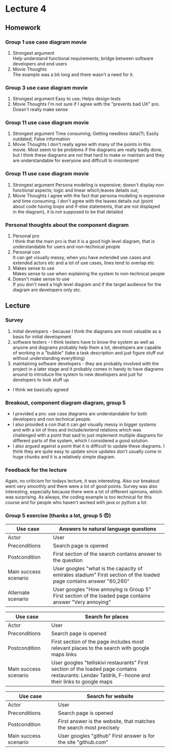 # Lecture 4
## Homework
### Group 1 use case diagram movie
1. Strongest argument  
Help understand functional requirements; bridge between software developers and end users
2. Movie Thoughts  
The example was a bit long and there wasn't a need for it.
### Group 3 use case diagram movie
1. Strongest argument
Easy to use; Helps design tests
2. Movie Thoughts
I'm not sure if I agree with the "prevents bad UX" pro. Doesn't really make sense
### Group 11 use case diagram movie
1. Strongest argument
Time consuming; Getting needless data(?); Easily outdated; False information
2. Movie Thoughts
I don't really agree with many of the points in this movie. Most seem to be problems if the diagrams are really badly done, but I think these diagrams are not that hard to make or maintain and they are understandable for everyone and difficult to misinterpret
### Group 11 use case diagram movie
1. Strongest argument
Persona modeling is expensive; doesn't display non functional aspects; logic and linear which;leaves details out; 
2. Movie Thoughts
I agree with the fact that persona modeling is expensive and time consuming. I don't agree with the leaves details out (point about code having loops and if-else statements, that are not displayed in the diagram), it is not supposed to be that detailed
### Personal thoughts about the component diagram
1. Personal pro  
I think that the main pro is that it is a good high level diagram, that is understandable for users and non-technical people
2. Personal con  
It can get visually messy, when you have extended use cases and extended actors etc and a lot of use cases, lines tend to overlap etc
3. Makes sense to use  
Makes sense to use when explaining the system to non-technical people
4. Doesn't make sense to use  
If you don't need a high level diagram and if the target audience for the diagram are developers only etc.

## Lecture
### Survey
1. initial developers - because I think the diagrams are most valuable as a basis for initial development
2. software testers - I think testers have to know the system as well as anyone and diagrams probably help them a lot, developers are capable of working in a "bubble" (take a task description and just figure stuff out without understanding everything)
3. maintaining software developers - they are probably involved with the project in a later stage and it probably comes in handy to have diagrams around to introduce the system to new developers and just for developers to look stuff up

* I think we basically agreed 
### Breakout, component diagram diagram, group 5
* I provided a pro: use case diagrams are understandable for both developers and non technical people. 
* I also provided a con that it can get visually messy in bigger systems and with a lot of lines and include/extend relations which was challenged with a point that said to just implement multiple diagrams for different parts of the system, which I considered a good solution. 
* I also argued against a point that it is difficult to update these diagrams. I think they are quite easy to update since updates don't usually come in huge chunks and it is a relatively simple diagram.

### Feedback for the lecture
Again, no criticism for todays lecture, it was interesting. Also our breakout went very smoothly and there were a lot of good points. Survey was also interesting, especially because there were a lot of different opinions, which was surprising. As always, the coding example is too technical for this course and for people who haven't worked with java or python a lot.

### Group 5 exercise (thanks a lot, group 5 😠)

| Use case              | Answers to natural language questions                                                                             |
|-----------------------|-------------------------------------------------------------------------------------------------------------------|
| Actor                 | User                                                                                                              |
| Preconditions         | Search page is opened                                                                                             |
| Postcondition         | First section of the search contains answer to the question                                                       |
| Main success scenario | User googles "what is the capacity of emirates stadium" First section of the loaded page contains answer "60,260" |
| Alternate scenario    | User googles "How annoying is Group 5"  First section of the loaded page contains answer "Very annoying"                   |


| Use case              | Search for places                                                                                                                                  |
|-----------------------|----------------------------------------------------------------------------------------------------------------------------------------------------|
| Actor                 | User                                                                                                                                               |
| Preconditions         | Search page is opened                                                                                                                              |
| Postcondition         | First section of the page includes most relevant places to the search with google maps links                                                       |
| Main success scenario | User googles "telliskivi restaurants" First section of the loaded page contains restaurants: Lendav Taldrik, F-hoone and their links to google maps |

| Use case              | Search for website                                                  |
|-----------------------|---------------------------------------------------------------------|
| Actor                 | User                                                                |
| Preconditions         | Search page is opened                                               |
| Postcondition         | First answer is the website, that matches the search most precisely |
| Main success scenario | User googles "github" First answer is for the site "github.com"     |